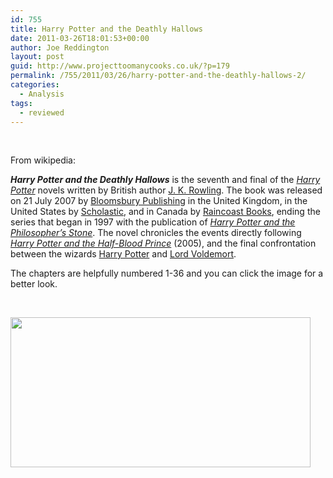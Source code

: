 ```yaml
---
id: 755
title: Harry Potter and the Deathly Hallows
date: 2011-03-26T18:01:53+00:00
author: Joe Reddington
layout: post
guid: http://www.projecttoomanycooks.co.uk/?p=179
permalink: /755/2011/03/26/harry-potter-and-the-deathly-hallows-2/
categories:
  - Analysis
tags:
  - reviewed
---
```

&nbsp;

From wikipedia:

_**Harry Potter and the Deathly Hallows**_ is the seventh and final of the _[Harry Potter](http://en.wikipedia.org/wiki/Harry_Potter)_ novels written by British author [J. K. Rowling](http://en.wikipedia.org/wiki/J._K._Rowling). The book was released on 21 July 2007 by [Bloomsbury Publishing](http://en.wikipedia.org/wiki/Bloomsbury_Publishing) in the United Kingdom, in the United States by [Scholastic](http://en.wikipedia.org/wiki/Scholastic_Corporation "Scholastic Corporation"), and in Canada by [Raincoast Books](http://en.wikipedia.org/wiki/Raincoast_Books), ending the series that began in 1997 with the publication of _[Harry Potter and the Philosopher&#8217;s Stone](http://en.wikipedia.org/wiki/Harry_Potter_and_the_Philosopher%27s_Stone)_. The novel chronicles the events directly following _[Harry Potter and the Half-Blood Prince](http://en.wikipedia.org/wiki/Harry_Potter_and_the_Half-Blood_Prince)_ (2005), and the final confrontation between the wizards [Harry Potter](http://en.wikipedia.org/wiki/Harry_Potter_%28character%29 "Harry Potter (character)") and [Lord Voldemort](http://en.wikipedia.org/wiki/Lord_Voldemort).

The chapters are helpfully numbered 1-36 and you can click the image for a better look.

&nbsp;

[<img loading="lazy" class="aligncenter size-full wp-image-6602" src="http://joereddington.com/wp-content/uploads/2011/03/Dendrogram-3.png" alt="" width="480" height="240" srcset="https://joereddington.com/wp-content/uploads/2011/03/Dendrogram-3.png 480w, https://joereddington.com/wp-content/uploads/2011/03/Dendrogram-3-300x150.png 300w" sizes="(max-width: 480px) 100vw, 480px" />](http://joereddington.com/wp-content/uploads/2011/03/Dendrogram-3.png)